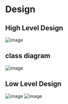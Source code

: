 # Design
## High Level Design
![image](https://user-images.githubusercontent.com/94115776/143022810-1f401e6b-e219-4176-b16d-49f86b7763cf.png)

## class diagram
![image](https://user-images.githubusercontent.com/94115776/143291571-b1f4e65e-5adf-4633-9990-e752ac63a888.png)


## Low Level Design
![image](https://user-images.githubusercontent.com/94115776/143022405-02dd28a0-c4e8-4d16-8f13-de51ec76c60a.png)
![image](https://user-images.githubusercontent.com/94115776/143022506-0ae5a2a7-f2a8-48b1-8b44-45014c655abf.png)

